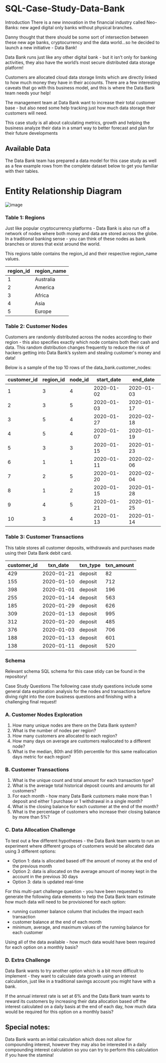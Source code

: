 # SQL-Case-Study-Data-Bank
Introduction
There is a new innovation in the financial industry called Neo-Banks: new aged
digital only banks without physical branches.

Danny thought that there should be some sort of intersection between these
new age banks, cryptocurrency and the data world…so he decided to launch a
new initiative - Data Bank!

Data Bank runs just like any other digital bank - but it isn’t only for banking
activities, they also have the world’s most secure distributed data storage
platform!

Customers are allocated cloud data storage limits which are directly linked to
how much money they have in their accounts. There are a few interesting
caveats that go with this business model, and this is where the Data Bank
team needs your help!

The management team at Data Bank want to increase their total customer
base - but also need some help tracking just how much data storage their
customers will need.

This case study is all about calculating metrics, growth and helping the
business analyze their data in a smart way to better forecast and plan for their
future developments

## Available Data
The Data Bank team has prepared a data model for this case study as well as a few example rows from the complete dataset below to get you familiar with their tables.

# Entity Relationship Diagram

![image](https://github.com/LaeeqAhmad88/SQL-Case-Study-Data-Bank/assets/143387882/e648fe0b-387a-4fa0-9939-123eb6769dbb)


### Table 1: Regions
Just like popular cryptocurrency platforms - Data Bank is also run off a network of nodes where both money and data are stored across the globe. In a traditional banking sense - you can think of these nodes as bank branches or stores that exist around the world.

This regions table contains the region_id and their respective region_name values.

| region_id |	region_name|
|-----------|------------|
| 1	| Australia |
| 2	| America |
| 3	| Africa |
| 4	| Asia |
| 5	| Europe |

### Table 2: Customer Nodes
Customers are randomly distributed across the nodes according to their region - this also specifies exactly which node contains both their cash and data. This random distribution changes frequently to reduce the risk of hackers getting into Data Bank’s system and stealing customer's money and data!

Below is a sample of the top 10 rows of the data_bank.customer_nodes:

| customer_id	| region_id	| node_id	| start_date	| end_date|
|----|-----------|---------|-------------|---------|
| 1	| 3	| 4	| 2020-01-02	| 2020-01-03 |
| 2	| 3	| 5	| 2020-01-03	| 2020-01-17 |
| 3	| 5	| 4	| 2020-01-27	| 2020-02-18 |
| 4	| 5	| 4	| 2020-01-07	| 2020-01-19 |
| 5	| 3	| 3	| 2020-01-15	| 2020-01-23 |
| 6	| 1	| 1	| 2020-01-11	| 2020-02-06 |
| 7	| 2	| 5	| 2020-01-20	| 2020-02-04 |
| 8	| 1	| 2	| 2020-01-15	| 2020-01-28 |
| 9	| 4	| 5	| 2020-01-21	| 2020-01-25 |
| 10 | 3	| 4	| 2020-01-13	| 2020-01-14 |

### Table 3: Customer Transactions

This table stores all customer deposits, withdrawals and purchases made using their Data Bank debit card.

| customer_id	| txn_date	| txn_type	| txn_amount |
|----|-----------|-----------|------------|
| 429| 2020-01-21	| deposit	| 82 |
| 155| 2020-01-10	| deposit	| 712 |
| 398| 2020-01-01	| deposit	| 196 |
| 255| 2020-01-14	| deposit	| 563 |
| 185| 2020-01-29	| deposit	| 626 |
| 309| 2020-01-13	| deposit	| 995 |
| 312| 2020-01-20	| deposit	| 485 |
| 376| 2020-01-03	| deposit	| 706 |
| 188| 2020-01-13	| deposit	| 601 |
| 138| 2020-01-11	| deposit	| 520 |

### Schema
Relevant schema SQL schema for this case stidy can be found in the repository!

Case Study Questions
The following case study questions include some general data exploration analysis for the nodes and transactions before diving right into the core business questions and finishing with a challenging final request!

### A. Customer Nodes Exploration

1. How many unique nodes are there on the Data Bank system?
2. What is the number of nodes per region?
3. How many customers are allocated to each region?
4. How many days on average are customers reallocated to a different node?
5. What is the median, 80th and 95th percentile for this same reallocation days metric for each region?

### B. Customer Transactions
1. What is the unique count and total amount for each transaction type?
2. What is the average total historical deposit counts and amounts for all customers?
3. For each month - how many Data Bank customers make more than 1 deposit and either 1 purchase or 1 withdrawal in a single month?
4. What is the closing balance for each customer at the end of the month?
5. What is the percentage of customers who increase their closing balance by more than 5%?

### C. Data Allocation Challenge

To test out a few different hypotheses - the Data Bank team wants to run an experiment where different groups of customers would be allocated data using 3 different options:

- Option 1: data is allocated based off the amount of money at the end of the previous month
- Option 2: data is allocated on the average amount of money kept in the account in the previous 30 days
- Option 3: data is updated real-time

For this multi-part challenge question - you have been requested to generate the following data elements to help the Data Bank team estimate how much data will need to be provisioned for each option:

- running customer balance column that includes the impact each transaction
- customer balance at the end of each month
- minimum, average, and maximum values of the running balance for each customer

Using all of the data available - how much data would have been required for each option on a monthly basis?

### D. Extra Challenge
Data Bank wants to try another option which is a bit more difficult to implement - they want to calculate data growth using an interest calculation, just like in a traditional savings account you might have with a bank.

If the annual interest rate is set at 6% and the Data Bank team wants to reward its customers by increasing their data allocation based off the interest calculated on a daily basis at the end of each day, how much data would be required for this option on a monthly basis?

## Special notes:
Data Bank wants an initial calculation which does not allow for compounding interest, however they may also be interested in a daily compounding interest calculation so you can try to perform this calculation if you have the stamina!






